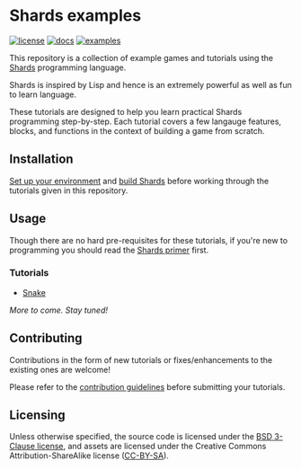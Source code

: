 # Shards examples

[![license](https://img.shields.io/github/license/fragcolor-xyz/shards-examples)](./LICENSE)
[![docs](https://img.shields.io/badge/docs-API-blueviolet)](https://docs.fragcolor.xyz/)
[![examples](https://img.shields.io/badge/learn-examples-blue)](https://learn.fragcolor.xyz/)

This repository is a collection of example games and tutorials using the [Shards](https://github.com/fragcolor-xyz/shards) programming language.

Shards is inspired by Lisp and hence is an extremely powerful as well as fun to learn language.

These tutorials are designed to help you learn practical Shards programming step-by-step. Each tutorial covers a few langauge features, blocks, and functions in the context of building a game from scratch.

## Installation

[Set up your environment](https://docs.fragcolor.xyz/contribute/getting-started/) and [build Shards](https://docs.fragcolor.xyz/contribute/code/build-shards/) before working through the tutorials given in this repository.

## Usage

Though there are no hard pre-requisites for these tutorials, if you're new to programming you should read the [Shards primer](https://docs.fragcolor.xyz/learn/shards/) first.

### Tutorials

* [Snake](https://learn.fragcolor.xyz/snake/)

*More to come. Stay tuned!*

## Contributing

Contributions in the form of new tutorials or fixes/enhancements to the existing ones are welcome! 

Please refer to the [contribution guidelines](https://docs.fragcolor.xyz/contribute/contributing-changes/) before submitting your tutorials.

## Licensing

Unless otherwise specified, the source code is licensed under the [BSD 3-Clause license](./LICENSE), and assets are licensed under the Creative Commons Attribution-ShareAlike license ([CC-BY-SA](https://creativecommons.org/licenses/by-sa/4.0/)).
